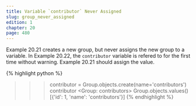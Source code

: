 ```yaml
---
title: Variable `contributor` Never Assigned
slug: group_never_assigned
edition: 1
chapter: 20
page: 480
---
```

Example 20.21 creates a new group, but never assigns the new group to a
variable. In Example 20.22, the `contributor` variable is refered to
for the first time without warning. Example 20.21 should assign the
value.

{% highlight python %}
>>> contributor = Group.objects.create(name='contributors')
>>> contributor
<Group: contributors>
>>> Group.objects.values()
[{'id': 1, 'name': 'contributors'}]
{% endhighlight %}
